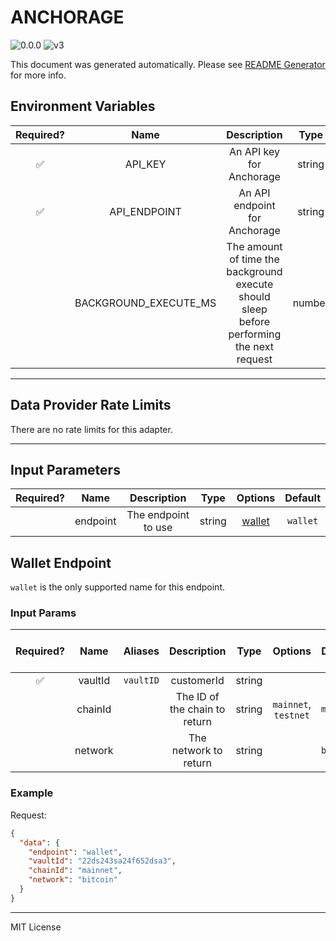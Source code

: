 # ANCHORAGE

![0.0.0](https://img.shields.io/github/package-json/v/smartcontractkit/external-adapters-js?filename=packages/sources/anchorage/package.json) ![v3](https://img.shields.io/badge/framework%20version-v3-blueviolet)

This document was generated automatically. Please see [README Generator](../../scripts#readme-generator) for more info.

## Environment Variables

| Required? |         Name          |                                        Description                                        |  Type  | Options | Default |
| :-------: | :-------------------: | :---------------------------------------------------------------------------------------: | :----: | :-----: | :-----: |
|    ✅     |        API_KEY        |                                 An API key for Anchorage                                  | string |         |         |
|    ✅     |     API_ENDPOINT      |                               An API endpoint for Anchorage                               | string |         |         |
|           | BACKGROUND_EXECUTE_MS | The amount of time the background execute should sleep before performing the next request | number |         | `40000` |

---

## Data Provider Rate Limits

There are no rate limits for this adapter.

---

## Input Parameters

| Required? |   Name   |     Description     |  Type  |          Options           | Default  |
| :-------: | :------: | :-----------------: | :----: | :------------------------: | :------: |
|           | endpoint | The endpoint to use | string | [wallet](#wallet-endpoint) | `wallet` |

## Wallet Endpoint

`wallet` is the only supported name for this endpoint.

### Input Params

| Required? |  Name   |  Aliases  |          Description          |  Type  |       Options        |  Default  | Depends On | Not Valid With |
| :-------: | :-----: | :-------: | :---------------------------: | :----: | :------------------: | :-------: | :--------: | :------------: |
|    ✅     | vaultId | `vaultID` |          customerId           | string |                      |           |            |                |
|           | chainId |           | The ID of the chain to return | string | `mainnet`, `testnet` | `mainnet` |            |                |
|           | network |           |     The network to return     | string |                      | `bitcoin` |            |                |

### Example

Request:

```json
{
  "data": {
    "endpoint": "wallet",
    "vaultId": "22ds243sa24f652dsa3",
    "chainId": "mainnet",
    "network": "bitcoin"
  }
}
```

---

MIT License
